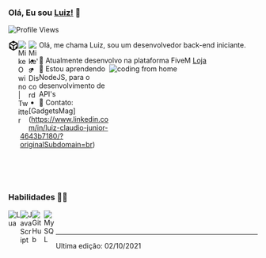 ### Olá, Eu sou [Luiz!](https://www.linkedin.com/in/luiz-claudio-junior-4643b7180/?originalSubdomain=br) 👋
![Profile Views](https://hits.seeyoufarm.com/api/count/incr/badge.svg?url=https://github.com/MikeOwino/&title=Profile%20Views)



<a href="https://codesandbox.io/u/mikeeowino">
  <img align="left" alt="Mike Owino | CodeSandbox" width="20px" src="https://raw.githubusercontent.com/anuraghazra/anuraghazra/master/assets/codesandbox.svg" />
</a>
<a href="https://twitter.com/mikeeowino">
  <img align="left" alt="Mike Owino | Twitter" width="21px" src="https://raw.githubusercontent.com/anuraghazra/anuraghazra/master/assets/twitter.svg" />
</a>
<a href="https://discord.gg/VK4k3Br">
  <img align="left" alt="Mike's Discord" width="21px" src="https://raw.githubusercontent.com/anuraghazra/anuraghazra/master/assets/discord-round.svg" />
</a>

Olá, me chama Luiz, sou um desenvolvedor back-end iniciante.

- 🔭 Atualmente desenvolvo na plataforma FiveM [Loja](https://discord.gg/VHFBUHwD) <img align="right" alt="coding from home" src= "https://images.squarespace-cdn.com/content/v1/5e5ae71a84c054209740dee2/1599154214047-CKM89ZQMQTQBBUNCBYI3/090320_Final.gif" height = 200 width = 300/>
- 🌱 Estou aprendendo NodeJS, para o desenvolvimento de API's
- 💬 Contato: [GadgetsMag] (https://www.linkedin.com/in/luiz-claudio-junior-4643b7180/?originalSubdomain=br)
<br>
<br>
<br>

### Habilidades 👨‍💻

<img align="left" alt="Lua" width="24px" src="https://cdn.jsdelivr.net/npm/simple-icons@3.2.0/icons/lua.svg" />
<img align="left" alt="JavaScript" width="24px" src="https://cdn.jsdelivr.net/npm/simple-icons@3.2.0/icons/javascript.svg" />
<img align="left" alt="GitHub" width="24px" src="https://cdn.jsdelivr.net/npm/simple-icons@3.2.0/icons/github.svg" />
<img align="left" alt="MySQL" width="24px" src="https://cdn.jsdelivr.net/npm/simple-icons@3.2.0/icons/mysql.svg" />
<br>
<br>

-----

Ultima edição: 02/10/2021
